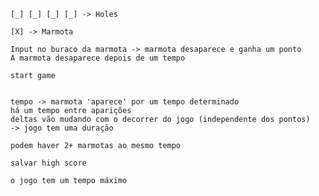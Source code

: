    [_] [_] [_] [_] -> Holes

    [X] -> Marmota

    Input no buraco da marmota -> marmota desaparece e ganha um ponto
    A marmota desaparece depois de um tempo

    start game
      

    tempo -> marmota 'aparece' por um tempo determinado
    há um tempo entre aparições
    deltas vão mudando com o decorrer do jogo (independente dos pontos)
    -> jogo tem uma duração

    podem haver 2+ marmotas ao mesmo tempo

    salvar high score

    o jogo tem um tempo máximo 